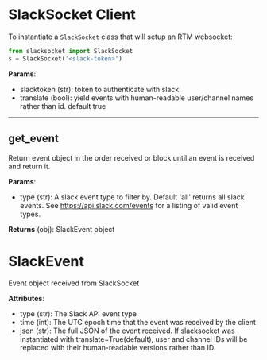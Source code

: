 # SlackSocket Client

To instantiate a `SlackSocket` class that will setup an RTM websocket:

```python
from slacksocket import SlackSocket
s = SlackSocket('<slack-token>')
```

**Params**:

* slacktoken (str): token to authenticate with slack
* translate (bool): yield events with human-readable user/channel names rather than id. default true

****

## get_event

Return event object in the order received or block until an event is received and return it.

**Params**:

* type (str): A slack event type to filter by. Default 'all' returns all slack events. See https://api.slack.com/events for a listing of valid event types.

**Returns** (obj): SlackEvent object

# SlackEvent

Event object received from SlackSocket

**Attributes**:

* type (str): The Slack API event type
* time (int): The UTC epoch time that the event was received by the client
* json (str): The full JSON of the event received. If slacksocket was instantiated with translate=True(default), user and channel IDs will be replaced with their human-readable versions rather than ID. 
